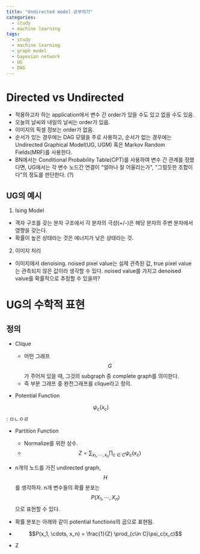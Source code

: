 ```yaml
---
title: "Undirected model 공부하기"
categories:
  - study
  - machine learning
tags:
  - study
  - machine learning
  - graph model
  - bayesian network
  - UG
  - DAG
---
```


# Directed vs Undirected
- 적용하고자 하는 application에서 변수 간 order가 있을 수도 있고 없을 수도 있음.
- 오늘의 날씨와 내일의 날씨는 order가 있음.
- 이미지의 픽셀 정보는 order가 없음.
- 순서가 있는 경우에는 DAG 모델을 주로 사용하고, 순서가 없는 경우에는 Undirected Graphical Model(UG, UGM) 혹은 Markov Random Fields(MRF)를 사용한다.
- BN에서는 Conditional Probability Table(CPT)를 사용하여 변수 간 관계를 정했다면, UG에서는 각 변수 노드간 연결이 "얼마나 잘 어울리는가", "그럴듯한 조합이다"의 정도를 판단한다. (?)

## UG의 예시
1. Ising Model
  - 격자 구조를 갖는 분자 구조에서 각 분자의 극성(+/-)은 해당 분자의 주변 분자에서 영향을 갖는다. 
  - 확률이 높은 상태라는 것은 에너지가 낮은 상태라는 것.
2. 이미지 처리
  - 이미지에서 denoising. noised pixel value는 실제 관측된 값, true pixel value는 관측되지 않은 값이라 생각할 수 있다. noised value를 가지고 denoised value를 확률적으로 추정할 수 있을까?

# UG의 수학적 표현

## 정의
- Clique
  - 어떤 그래프 $$G$$가 주어져 있을 때, 그것의 subgraph 중 complete graph를 의미한다.
  - 즉 부분 그래프 중 완전그래프를 clique라고 정의.
  
- Potential Function
  
$$\psi_c(x_c)$$: ㅁㄴㅇㄹ

- Partition Function
  - Normalize를 위한 상수.
  - $$ Z = \sum_{x_1, \cdots, x_n} \prod_{c\in C} \psi_c(x_c)$$


- n개의 노드를 가진 undirected graph, $$H$$를 생각하자. n개 변수들의 확률 분포는 $$P(X_1, \cdots, X_n)$$으로 표현할 수 있다.
- 확률 분포는 아래와 같이 potential functions의 곱으로 표현됨.
- $$P(x_1, \cdots, x_n) = \frac{1}{Z} \prod_{c\in C}\psi_c(x_c)$$
- Z